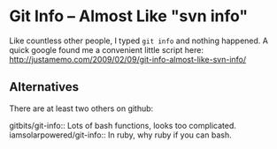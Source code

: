 # Git Info – Almost Like "svn info"

Like countless other people, I typed `git info` and nothing happened. 
A quick google found me a convenient little script here:
  http://justamemo.com/2009/02/09/git-info-almost-like-svn-info/

## Alternatives 

There are at least two others on github:

gitbits/git-info:: Lots of bash functions, looks too complicated.
iamsolarpowered/git-info:: In ruby, why ruby if you can bash. 

